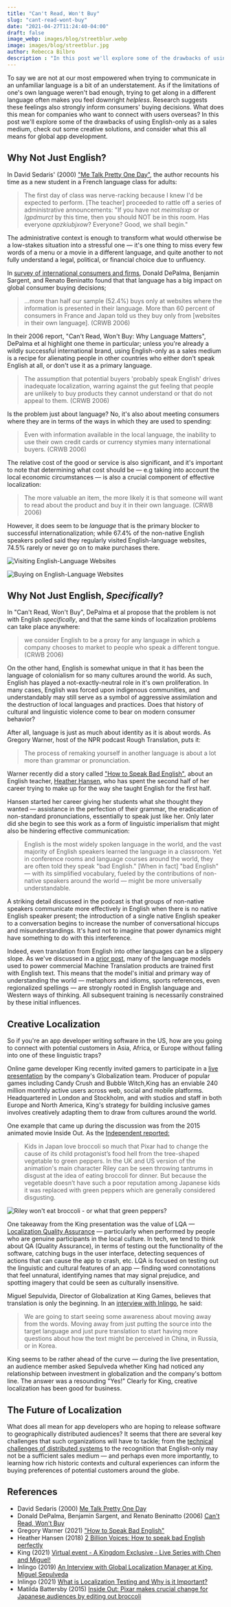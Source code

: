 ```yaml
---
title: "Can't Read, Won't Buy"
slug: "cant-read-wont-buy"
date: "2021-04-27T11:24:40-04:00"
draft: false
image_webp: images/blog/streetblur.webp
image: images/blog/streetblur.jpg
author: Rebecca Bilbro
description : "In this post we'll explore some of the drawbacks of using only English as a sales medium, check out some creative solutions, identify some areas of caution, and consider what this all means to the future of global app development."
---
```


To say we are not at our most empowered when trying to communicate in an unfamiliar language is a bit of an understatement. As if the limitations of one's own language weren't bad enough, trying to get along in a different language often makes you feel downright *helpless*. Research suggests these feelings also strongly inform consumers' buying decisions. What does this mean for companies who want to connect with users overseas? In this post we'll explore some of the drawbacks of using English-only as a sales medium, check out some creative solutions, and consider what this all means for global app development.

## Why Not Just English?

In David Sedaris' (2000) ["Me Talk Pretty One Day"](https://en.wikipedia.org/wiki/Me_Talk_Pretty_One_Day), the author recounts his time as a new student in a French language class for adults:

> The first day of class was nerve-racking because I knew I'd be expected to perform. [The teacher] proceeded to rattle off a series of administrative announcements: "If you have not *meimslsxp* or *lgpdmurct* by this time, then you should NOT be in this room. Has everyone *apzkiubjxow*? Everyone? Good, we shall begin."

The administrative context is enough to transform what would otherwise be a low-stakes situation into a stressful one &mdash; it's one thing to miss every few words of a menu or a movie in a different language, and quite another to not fully understand a legal, political, or financial choice due to unfluency.

In [survey of international consumers and firms](https://insights.csa-research.com/reportaction/305013126/Marketing), Donald DePalma, Benjamin Sargent, and Renato Beninatto found that that language has a big impact on global consumer buying decisions;

> ...more than half our sample (52.4%) buys only at websites where the information is presented in their language. More than 60 percent of consumers in France and Japan told us they buy only from [websites in their own language]. (CRWB 2006)

In their 2006 report, "Can't Read, Won't Buy: Why Language Matters", DePalma et al highlight one theme in particular; unless you're already a wildly successful international brand, using English-only as a sales medium is a recipe for alienating people in other countries who either don't speak English at all, or don't use it as a primary language.

> The assumption that potential buyers 'probably speak English' drives inadequate localization, warring against the gut feeling that people are unlikely to buy products they cannot understand or that do not appeal to them. (CRWB 2006)

Is the problem just about language? No, it's also about meeting consumers where they are in terms of the ways in which they are used to spending:

> Even with information available in the local language, the inability to use their own credit cards or currency stymies many international buyers. (CRWB 2006)

The relative cost of the good or service is also significant, and it's important to note that determining what cost should be &mdash; e.g taking into account the local economic circumstances &mdash; is also a crucial component of effective localization:

> The more valuable an item, the more likely it is that someone will want to read about the product and buy it in their own language. (CRWB 2006)

However, it does seem to be *language* that is the primary blocker to successful internationalization; while 67.4% of the non-native English speakers polled said they regularly visited English-language websites, 74.5% rarely or never go on to make purchases there.

![Visiting English-Language Websites](/images/blog/2021-04-27-non-native-visits.png)

![Buying on English-Language Websites](/images/blog/2021-04-27-cant-read-wont-buy.png)

## Why Not Just English, *Specifically*?

In "Can't Read, Won't Buy", DePalma et al propose that the problem is not with English *specifically*, and that the same kinds of localization problems can take place anywhere:
> we consider English to be a proxy for any language in which a company chooses to market to people who speak a different tongue. (CRWB 2006)

On the other hand, English is somewhat unique in that it has been the language of colonialism for so many cultures around the world. As such, English has played a not-exactly-neutral role in it's own proliferation. In many cases, English was forced upon indigenous communities, and understandably may still serve as a symbol of aggressive assimilation and the destruction of local languages and practices. Does that history of cultural and linguistic violence come to bear on modern consumer behavior?

After all, language is just as much about identity as it is about words. As Gregory Warner, host of the NPR podcast Rough Translation, puts it:

> The process of remaking yourself in another language is about a lot more than grammar or pronunciation.

Warner recently did a story called ["How to Speak Bad English"](https://www.npr.org/2021/04/21/989477444/how-to-speak-bad-english), about an English teacher, [Heather Hansen](https://www.ted.com/talks/heather_hansen_2_billion_voices_how_to_speak_bad_english_perfectly), who has spent the second half of her career trying to make up for the way she taught English for the first half.

Hansen started her career giving her students what she thought they wanted &mdash; assistance in the perfection of their grammar, the eradication of non-standard pronunciations, essentially to speak just like her. Only later did she begin to see this work as a form of linguistic imperialism that might also be hindering effective communication:

> English is the most widely spoken language in the world, and the vast majority of English speakers learned the language in a classroom. Yet in conference rooms and language courses around the world, they are often told they speak "bad English." [When in fact] "bad English" — with its simplified vocabulary, fueled by the contributions of non-native speakers around the world — might be more universally understandable.

A striking detail discussed in the podcast is that groups of non-native speakers communicate more effectively in English when there is no native English speaker present; the introduction of a single native English speaker to a conversation begins to increase the number of conversational hiccups and misunderstandings. It's hard not to imagine that power dynamics might have something to do with this interference.

Indeed, even translation from English into other languages can be a slippery slope. As we've discussed in a [prior post](https://rotational.io/blog/a-parrot-trainer-eats-crow/), many of the language models used to power commercial Machine Translation products are trained first with English text. This means that the model's initial and primary way of understanding the world &mdash; metaphors and idioms, sports references, even regionalized spellings &mdash; are strongly rooted in English language and Western ways of thinking. All subsequent training is necessarily constrained by these initial influences.

## Creative Localization

So if you're an app developer writing software in the US, how are you going to connect with potential customers in Asia, Africa, or Europe without falling into one of these linguistic traps?

Online game developer King recently invited gamers to participate in a [live presentation](https://community.king.com/en/blog/discussion/329999/virtual-event-a-kingdom-exclusive-live-series-with-chen-and-miguel) by the company's Globalization team. Producer of popular games including Candy Crush and Bubble Witch,King has an enviable 240 million monthly active users across web, social and mobile platforms. Headquartered in London and Stockholm, and with studios and staff in both Europe and North America, King's strategy for building inclusive games involves creatively adapting them to draw from cultures around the world.

One example that came up during the discussion was from the 2015 animated movie Inside Out. As the [Independent reported:](https://www.independent.co.uk/arts-entertainment/films/news/inside-out-pixar-makes-crucial-change-japanese-tastes-editing-out-broccoli-10413794.html)

> Kids in Japan love broccoli so much that Pixar had to change the cause of its child protagonist’s food hell from the tree-shaped vegetable to green peppers. In the UK and US version of the animation's main character Riley can be seen throwing tantrums in disgust at the idea of eating broccoli for dinner. But because the vegetable doesn’t have such a poor reputation among Japanese kids it was replaced with green peppers which are generally considered disgusting.

![Riley won't eat broccoli - or what that green peppers?](/images/blog/2021-04-27-riley-wont-eat-broccoli.png)

One takeaway from the King presentation was the value of LQA &mdash; [Localization Quality Assurance](https://blog.inlingogames.com/en/2021/01/13/what-is-localization-testing-and-why-is-it-important/) &mdash; particularly when performed by people who are genuine participants in the local culture. In tech, we tend to think about QA (Quality Assurance), in terms of testing out the functionality of the software, catching bugs in the user interface, detecting sequences of actions that can cause the app to crash, etc. LQA is focused on testing out the linguistic and cultural features of an app &mdash; finding word connotations that feel unnatural, identifying names that may signal prejudice, and spotting imagery that could be seen as culturally insensitive.

Miguel Sepulvida, Director of Globalization at King Games, believes that translation is only the beginning. In an [interview with Inlingo](https://blog.inlingogames.com/en/2019/10/29/the-game-has-to-be-super-amazing-for-you-to-forget-about-the-language-barrier-an-interview-with-global-localization-manager-at-king-miguel-sepulveda/), he said:

> We are going to start seeing some awareness about moving away from the words. Moving away from just putting the source into the target language and just pure translation to start having more questions about how the text might be perceived in China, in Russia, or in Korea.

King seems to be rather ahead of the curve &mdash; during the live presentation, an audience member asked Sepulveda whether King had noticed any relationship between  investment in globalization and the company's bottom line. The answer was a resounding "Yes!" Clearly for King, creative localization has been good for business.


## The Future of Localization

What does all mean for app developers who are hoping to release software to geographically distributed audiences? It seems that there are several key challenges that such organizations will have to tackle; from the [technical challenges of distributed systems](https://rotational.io/blog/a-distributed-systems-maze/) to the recognition that English-only may not be a sufficient sales medium &mdash; and perhaps even more importantly, to learning how  rich historic contexts and cultural experiences can inform the buying preferences of potential customers around the globe.

## References

- David Sedaris (2000) [Me Talk Pretty One Day](https://en.wikipedia.org/wiki/Me_Talk_Pretty_One_Day)
- Donald DePalma, Benjamin Sargent, and Renato Beninatto (2006) [Can't Read, Won't Buy](https://insights.csa-research.com/reportaction/305013126/Marketing)
- Gregory Warner (2021) ["How to Speak Bad English"](https://www.npr.org/2021/04/21/989477444/how-to-speak-bad-english)
- Heather Hansen (2018) [2 Billion Voices: How to speak bad English perfectly](https://www.ted.com/talks/heather_hansen_2_billion_voices_how_to_speak_bad_english_perfectly)
- King (2021) [Virtual event - A Kingdom Exclusive - Live Series with Chen and Miguel!](https://community.king.com/en/blog/discussion/329999/virtual-event-a-kingdom-exclusive-live-series-with-chen-and-miguel)
- Inlingo (2019) [An Interview with Global Localization Manager at King, Miguel Sepulveda](https://blog.inlingogames.com/en/2019/10/29/the-game-has-to-be-super-amazing-for-you-to-forget-about-the-language-barrier-an-interview-with-global-localization-manager-at-king-miguel-sepulveda/)
- Inlingo (2021) [What is Localization Testing and Why is it Important?](https://blog.inlingogames.com/en/2021/01/13/what-is-localization-testing-and-why-is-it-important/)
- Matilda Battersby (2015) [Inside Out: Pixar makes crucial change for Japanese audiences by editing out broccoli](https://www.independent.co.uk/arts-entertainment/films/news/inside-out-pixar-makes-crucial-change-japanese-tastes-editing-out-broccoli-10413794.html)